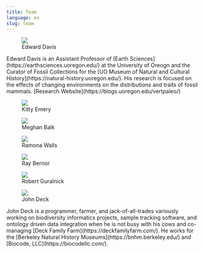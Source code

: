 ```yaml
---
title: Team
language: en
slug: team 
---
```

<figure><img src="/media/ed.jpg"/><figcaption>Edward Davis</figcaption></figure>
Edward Davis is an Assistant Professor of [Earth Sciences](https://earthsciences.uoregon.edu/) at the University of Oreogn and the Curator of Fossil Collections for the [UO Museum of Natural and Cultural History](https://natural-history.uoregon.edu/). His research is focused on the effects of changing environments on the distributions and traits of fossil mammals. [Research Website](https://blogs.uoregon.edu/vertpaleo/)

<figure><img src="/media/kitty150.jpg"/><figcaption>Kitty Emery</figcaption></figure>
<figure><img src="/media/meghan150.jpg"/><figcaption>Meghan Balk</figcaption></figure>
<figure><img src="/media/ramona150.jpg"/><figcaption>Ramona Walls</figcaption></figure>
<figure><img src="/media/ray150.jpg"/><figcaption>Ray Bernor</figcaption></figure>
<figure><img src="/media/rob150.jpg"/><figcaption>Robert Guralnick</figcaption></figure>
<figure><img src="/media/john150.jpg"/><figcaption>John Deck</figcaption></figure>
John Deck is a programmer, farmer, and jack-of-all-trades variously working on biodiversity informatics projects, sample tracking software, and ontology driven data integration when he is not busy with his cows and co-managing [Deck Family Farm](https://deckfamilyfarm.com/).  He works for the [Berkeley Natural History Museums](https://bnhm.berkeley.edu/) and [Biocode, LLC](https://biocodellc.com/).
